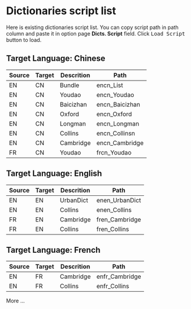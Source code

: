 # Dictionaries script list

Here is existing dictionaries script list. You can copy script path in path column and paste it in option page **Dicts. Script** field. Click <kbd>Load Script</kbd> button to load.

## Target Language: Chinese

|Source|Target|Descrition|Path|
|---|---|---|---|
|EN|CN|Bundle|encn_List|
|EN|CN|Youdao|encn_Youdao|
|EN|CN|Baicizhan|encn_Baicizhan|
|EN|CN|Oxford|encn_Oxford|
|EN|CN|Longman|encn_Longman|
|EN|CN|Collins|encn_Collinsn|
|EN|CN|Cambridge|encn_Cambridge|
|FR|CN|Youdao|frcn_Youdao|

## Target Language: English

|Source|Target|Descrition|Path|
|---|---|---|---|
|EN|EN|UrbanDict|enen_UrbanDict|
|EN|EN|Collins|enen_Collins|
|FR|EN|Cambridge|fren_Cambridge|
|FR|EN|Collins|fren_Collins|

## Target Language: French

|Source|Target|Descrition|Path|
|---|---|---|---|
|EN|FR|Cambridge|enfr_Cambridge|
|EN|FR|Collins|enfr_Collins|

More ...